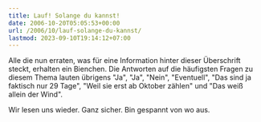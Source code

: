 ```yaml
---
title: Lauf! Solange du kannst!
date: 2006-10-20T05:05:53+00:00
url: /2006/10/lauf-solange-du-kannst/
lastmod: 2023-09-10T19:14:12+07:00
---
```

Alle die nun erraten, was für eine Information hinter dieser Überschrift steckt, erhalten ein Bienchen. Die Antworten auf die häufigsten Fragen zu diesem Thema lauten übrigens "Ja", "Ja", "Nein", "Eventuell", "Das sind ja faktisch nur 29 Tage", "Weil sie erst ab Oktober zählen" und "Das weiß allein der Wind".

Wir lesen uns wieder. Ganz sicher. Bin gespannt von wo aus.
